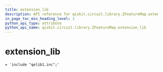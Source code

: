 ```yaml
---
title: extension_lib
description: API reference for qiskit.circuit.library.ZFeatureMap.extension_lib
in_page_toc_min_heading_level: 1
python_api_type: attribute
python_api_name: qiskit.circuit.library.ZFeatureMap.extension_lib
---
```


# extension\_lib

<span id="qiskit.circuit.library.ZFeatureMap.extension_lib" />

`= 'include "qelib1.inc";'`

